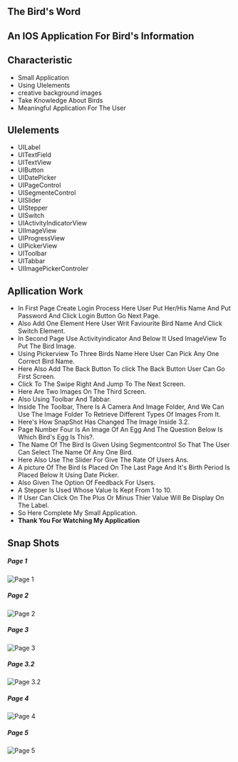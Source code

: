 ## The Bird's Word

## An IOS Application For Bird's Information 

## Characteristic
* Small Application
* Using UIelements
* creative background images
* Take Knowledge About Birds
* Meaningful Application For The User

## UIelements
* UILabel
* UITextField
* UITextView
* UIButton
* UIDatePicker
* UIPageControl
* UISegmenteControl
* UISlider
* UIStepper
* UISwitch
* UIActivityIndicatorView
* UIImageView
* UIProgressView
* UIPickerView
* UIToolbar
* UITabbar
* UIImagePickerControler

## Apllication Work
* In First Page Create Login Process Here User Put Her/His Name And Put Password And Click Login Button Go Next Page.
* Also Add One Element Here User Writ Faviourite Bird Name And Click Switch Element.
* In Second Page Use Activityindicator And Below It Used ImageView To Put The Bird Image.
* Using Pickerview To Three Birds Name Here User Can Pick Any One Correct Bird Name.
* Here Also Add The Back Button To click The Back Button User Can Go First Screen.
* Click To The Swipe Right And Jump To The Next Screen.
* Here Are Two Images On The Third Screen.
* Also Using Toolbar And Tabbar.
* Inside The Toolbar, There Is A Camera And Image Folder, And We Can Use The Image Folder To Retrieve Different Types Of Images From It.
* Here's How SnapShot Has Changed The Image Inside 3.2.
* Page Number Four Is An Image Of An Egg And The Question Below Is Which Bird's Egg Is This?.
* The Name Of The Bird Is Given Using Segmentcontrol So That The User Can Select The Name Of Any One Bird.
* Here Also Use The Slider For Give The Rate Of Users Ans.
* A picture Of The Bird Is Placed On The Last Page And It's Birth Period Is Placed Below It Using Date Picker.
* Also Given The Option Of Feedback For Users.
* A Stepper Is Used Whose Value Is Kept From 1 to 10.
* If User Can Click On The Plus Or Minus Thier Value Will Be Display On The Label. 
* So Here Complete My Small Application.
* __Thank You For Watching My Application__ 











## Snap Shots
##### Page 1
![Page 1](https://github.com/Khushiii306/UIelements/blob/main/UIelements/6.jpg?raw=true)

##### Page 2
![Page 2](https://github.com/Khushiii306/UIelements/blob/main/UIelements/3.jpg?raw=true)


##### Page 3
![Page 3](https://github.com/Khushiii306/UIelements/blob/main/UIelements/5.jpg?raw=true)

##### Page 3.2
![Page 3.2](https://github.com/Khushiii306/UIelements/blob/main/UIelements/4.jpg?raw=true)

##### Page 4
![Page 4](https://github.com/Khushiii306/UIelements/blob/main/UIelements/1.jpg?raw=true)

##### Page 5
![Page 5](https://github.com/Khushiii306/UIelements/blob/main/UIelements/2.jpg?raw=true)
